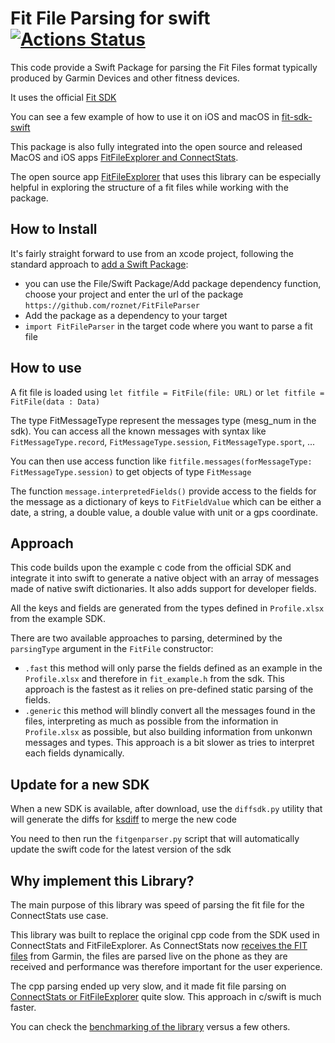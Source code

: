 # Fit File Parsing for swift [![Actions Status](https://github.com/roznet/FitFileParser/workflows/CI/badge.svg)](https://github.com/roznet/FitFileParser/actions)

This code provide a Swift Package for parsing the Fit Files format typically produced by Garmin Devices and other fitness devices.

It uses the official [Fit SDK](https://developer.garmin.com/fit)

You can see a few example of how to use it on iOS and macOS in [fit-sdk-swift](https://github.com/roznet/fit-sdk-swift)

This package is also fully integrated into the open source and released MacOS and iOS apps [FitFileExplorer and ConnectStats](https://github.com/roznet/connectstats).

The open source app [FitFileExplorer](https://itunes.apple.com/us/app/fit-file-explorer/id1244431640?ls=1&mt=12) that uses this library can be especially helpful in exploring the structure of a fit files while working with the package.

## How to Install

It's fairly straight forward to use from an xcode project, following the standard approach to [add a Swift Package](https://developer.apple.com/documentation/xcode/adding_package_dependencies_to_your_app):

- you can use the File/Swift Package/Add package dependency function, choose your project and enter the url of the package `https://github.com/roznet/FitFileParser`
- Add the package as a dependency to your target
- `import FitFileParser` in the target code where you want to parse a fit file

## How to use

A fit file is loaded using `let fitfile = FitFile(file: URL)` or `let fitfile = FitFile(data : Data)`

The type FitMessageType represent the messages type (mesg_num in the sdk). You can access all the known messages with syntax like `FitMessageType.record`, `FitMessageType.session`, `FitMessageType.sport`, ...

You can then use access function like `fitfile.messages(forMessageType: FitMessageType.session)` to get objects of type `FitMessage`

The function `message.interpretedFields()` provide access to the fields for the message as a dictionary of keys to `FitFieldValue` which can be either a date, a string, a double value, a double value with unit or a gps coordinate.

## Approach

This code builds upon the example c code from the official SDK and integrate it into swift to generate a native object with an array of messages made of native swift dictionaries. It also adds support for developer fields.

All the keys and fields are generated from the types defined in `Profile.xlsx` from the example SDK. 

There are two available approaches to parsing, determined by the `parsingType` argument in the `FitFile` constructor:

- `.fast` this method will only parse the fields defined as an example in the `Profile.xlsx` and therefore in `fit_example.h` from the sdk. This approach is the fastest as it relies on pre-defined static parsing of the fields.
- `.generic` this method will blindly convert all the messages found in the files, interpreting as much as possible from the information in `Profile.xlsx` as possible, but also building information from unkonwn messages and types. This approach is a bit slower as tries to interpret each fields dynamically.

## Update for a new SDK

When a new SDK is available, after download, use the `diffsdk.py` utility that will generate the diffs for [ksdiff](https://kaleidoscope.app) to merge the new code

You need to then run the `fitgenparser.py` script that will automatically update the swift code for the latest version of the sdk

## Why implement this Library?

The main purpose of this library was speed of parsing the fit file for the ConnectStats use case.

This library was built to replace the original cpp code from the SDK used in ConnectStats and FitFileExplorer. As ConnectStats now [receives the FIT files](https://github.com/roznet/connectstats_server) from Garmin, the files are parsed live on the phone as they are received and performance was therefore important for the user experience. 

The cpp parsing ended up very slow, and it made fit file parsing on [ConnectStats or FitFileExplorer](https://github.com/roznet/connecstats) quite slow. This approach in c/swift is much faster.

You can check the [benchmarking of the library](https://github.com/roznet/fit-benchmarks) versus a few others.
